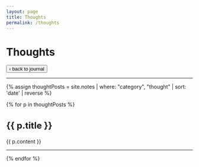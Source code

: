 ```yaml
---
layout: page
title: Thoughts
permalink: /thoughts
---
```


# Thoughts

<a href="/journal" class="internal-link internal-link-unstyled"><button>&#8249; back to journal</button></a>

<hr>

{% assign thoughtPosts = site.notes | where: "category", "thought" | sort: 'date' | reverse %}

{% for p in thoughtPosts %}
<article>
<h1>{{ p.title }}</h1>
{{ p.content }}
</article>
<hr>
{% endfor %}

<style>
    article > h1 {
        font-size: 1.5rem;
    }

    article > h2 {
        font-size: 1.2rem;
    }
</style>
